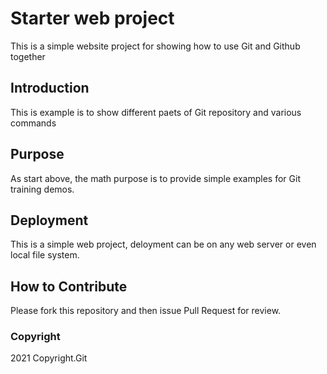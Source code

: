 # Starter web project

This is a simple website project for showing how to use Git and Github together

## Introduction

This is example is to show different paets of Git repository and various commands

## Purpose

As start above, the math purpose is to provide simple examples for Git training demos.

## Deployment

This is a simple web project, deloyment can be on any web server or even local file system.

## How to Contribute

Please fork this repository and then issue Pull Request for review.
### Copyright

2021 Copyright.Git
